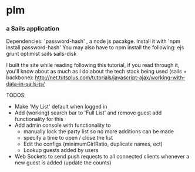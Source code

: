 # plm
### a Sails application
Dependencies:
'password-hash' , a node js pacakge. Install it with 'npm install password-hash'
You may also have to npm install the following:
	ejs
	grunt
	optimist
	sails
	sails-disk

I built the site while reading following this tutorial, if you read through it, you'll know about as much as I do about the tech stack being used (sails + backbone): http://net.tutsplus.com/tutorials/javascript-ajax/working-with-data-in-sails-js/

TODOS:

 - Make 'My List' default when logged in
 - Add (working) search bar to 'Full List' and remove guest add functionality for this
 - Add admin console with functionality to
     - manually lock the party list so no more additions can be made
     - specify a time to open / close the list
     - Edit the configs (minimumGirlRatio, duplicate names, ect)
     - Lookup guests added by users
 - Web Sockets to send push requests to all connected clients whenever a new guest is added (update the counts)
